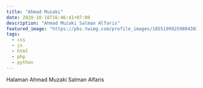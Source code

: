 ```yaml
---
title: "Ahmad Muzaki"
date: 2020-10-18T16:46:41+07:00
description: "Ahmad Muzaki Salman Alfaris"
featured_image: "https://pbs.twimg.com/profile_images/1055199925980430336/F0oAGTQH.jpg"
tags:
  - css
  - js
  - html
  - php
  - python
---
```


Halaman Ahmad Muzaki Salman Alfaris 